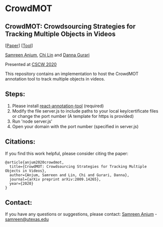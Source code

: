 # CrowdMOT
## CrowdMOT: Crowdsourcing Strategies for Tracking Multiple Objects in Videos

[[Paper](https://arxiv.org/abs/2009.14265)] [[Tool](https://ivc.ischool.utexas.edu:8080/projects/react-annotation-tool)] 

[Samreen Anjum](https://www.ischool.utexas.edu/~samreen/), [Chi Lin](https://chi-lin.com/) and [Danna Gurari](https://www.ischool.utexas.edu/~dannag/AboutMe.html)

Presented at [CSCW 2020](https://cscw.acm.org/2020/)

This repository contains an implementation to host the CrowdMOT annotation tool to track multiple objects in videos. 

## Steps:

1. Please install [react-annotation-tool](https://github.com/bennylin77/react-annotation-tool) (required)
2. Modify the file server.js to include paths to your local key/certificate files or change the port number (A template for https is provided)
3. Run 'node server.js'
4. Open your domain with the port number (specified in server.js)

## Citations:

If you find this work helpful, please consider citing the paper: 
```
@article{anjum2020crowdmot,
  title={CrowdMOT: Crowdsourcing Strategies for Tracking Multiple Objects in Videos},
  author={Anjum, Samreen and Lin, Chi and Gurari, Danna},
  journal={arXiv preprint arXiv:2009.14265},
  year={2020}
}
```

## Contact:

If you have any questions or suggestions, please contact: [Samreen Anjum](https://www.ischool.utexas.edu/~samreen/) - samreen@utexas.edu



